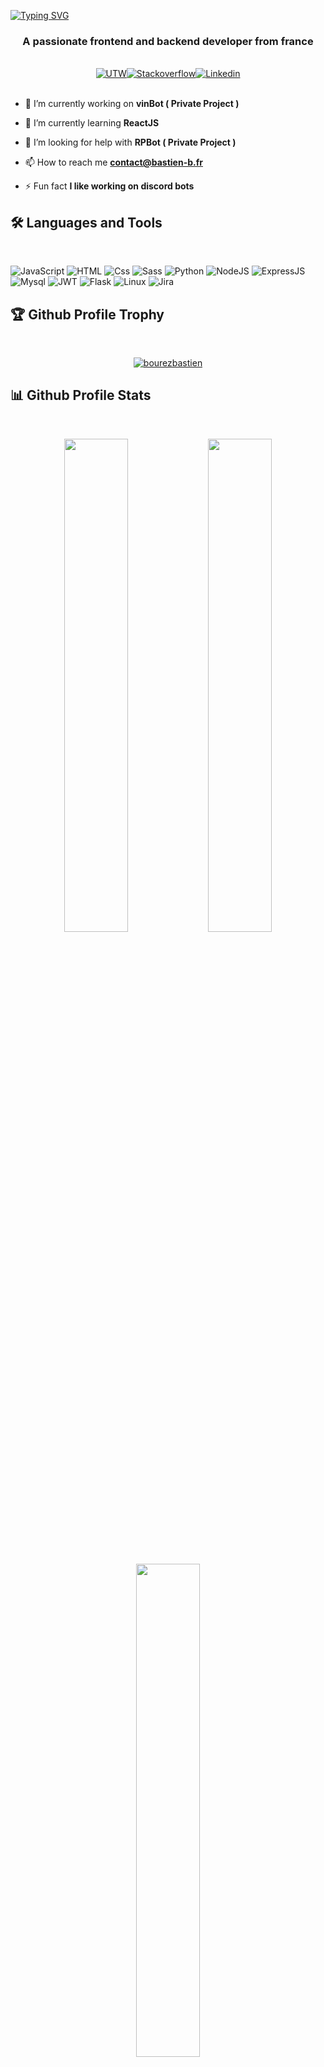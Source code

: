 <a href="https://git.io/typing-svg"><img src="https://readme-typing-svg.demolab.com?font=Fira+Code&size=60&pause=1500&center=true&vCenter=true&width=1920&height=100&lines=Hi+%F0%9F%91%8B%2C+I'm+Bourez+Bastien" alt="Typing SVG" /></a>

<h3 align="center">A passionate frontend and backend developer from france</h3>

<br />
  
<div style="display: flex; flex-direction: row; width:100%; align-items:center; justify-content: center;" align="center">
<a target="_blank" href="https://www.youtube.com/watch?v=dQw4w9WgXcQ">
  <img
    alt="UTW"
    src="https://img.shields.io/badge/UpWork-6FDA44?style=for-the-badge&logo=Upwork&logoColor=white"
  />
</a>
<a  target="_blank" href="https://stackoverflow.com/users/20161371/bourez-bastien">
  <img
    alt="Stackoverflow"
    src="https://img.shields.io/badge/stack%20overflow-FE7A16?logo=stack-overflow&logoColor=white&style=for-the-badge"
  />
</a>
<a  target="_blank" href="https://www.linkedin.com/in/bastien-bourez-617bba171/" >
  <img
    alt="Linkedin"
    src="https://img.shields.io/badge/linkedin-0077B5?logo=linkedin&logoColor=white&style=for-the-badge"
  />
</a>
</div>

<br />

- 🔭 I’m currently working on **vinBot ( Private Project )**

- 🌱 I’m currently learning **ReactJS**

- 🤝 I’m looking for help with **RPBot ( Private Project )**

- 📫 How to reach me **contact@bastien-b.fr**

- ⚡ Fun fact **I like working on discord bots**

## 🛠 Languages and Tools
<br />

<p>
  <img alt="JavaScript" src="https://img.shields.io/badge/JavaScript-F7DF1E?logo=javascript&logoColor=white&style=for-the-badge" />
  <img alt="HTML" src="https://img.shields.io/badge/HTML-E34F26?logo=html5&logoColor=white&style=for-the-badge" />
  <img alt="Css" src="https://img.shields.io/badge/CSS-1572B6?logo=css3&logoColor=white&style=for-the-badge" />
  <img alt="Sass" src="https://img.shields.io/badge/Sass-CC6699?logo=sass&logoColor=white&style=for-the-badge" />
  <img alt="Python" src="https://img.shields.io/badge/Python-3776AB?style=for-the-badge&logo=python&logoColor=white" />
  <img alt="NodeJS" src="https://img.shields.io/badge/Node.js-43853D?style=for-the-badge&logo=node.js&logoColor=white" />
  <img alt="ExpressJS" src="https://img.shields.io/badge/Express.js-404D59?style=for-the-badge" />
  <img alt="Mysql" src="https://img.shields.io/badge/MySQL-00000F?style=for-the-badge&logo=mysql&logoColor=white" />
  <img alt="JWT" src="https://img.shields.io/badge/json%20web%20tokens-323330?style=for-the-badge&logo=json-web-tokens&logoColor=pink" />
    <img alt="Flask" src="https://img.shields.io/badge/Flask-000000?style=for-the-badge&logo=flask&logoColor=white" />
  <img alt="Linux" src="https://img.shields.io/badge/Linux-FCC624?style=for-the-badge&logo=linux&logoColor=black" />

  <img alt="Jira" src="https://img.shields.io/badge/Jira-0052CC?style=for-the-badge&logo=Jira&logoColor=white" />
</p> 


## 🏆 Github Profile Trophy

<br />
<p align="center"> <a href="https://github-profile-trophy.vercel.app/?username=ryo-ma&no-bg=true"><img src="https://github-profile-trophy.vercel.app/?username=BourezBastien&no-bg=true&column=10&margin-w=20&margin-h=20" alt="bourezbastien" /></a> </p>

## 📊 Github Profile Stats
<br />
<p align="center">
<img height="auto" width="45%" src="https://github-readme-stats.vercel.app/api?username=BourezBastien=true&show_icons=true&theme=dracula&layout=compact" align = "center"/>
<img height="auto" width="45%" src="https://github-readme-stats.vercel.app/api/top-langs?username=BourezBastien&show_icons=true&locale=en&layout=compact&bg_color=282a36&text_color=dd6387&title_color=dd6387&layout=compact" align = "center"/>
</p>
<br />
<p align="center">
<img height="auto" width="45%" src="https://github-readme-stats.vercel.app/api/top-langs?username=BourezBastien&show_icons=true&theme=dark&locale=en&layout=compact" align = "center"/>
</p>

